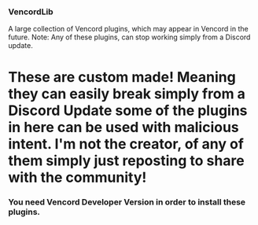 ### VencordLib
A large collection of Vencord plugins, which may appear in Vencord in the future. Note: Any of these plugins, can stop working simply from a Discord update.

# These are custom made! Meaning they can easily break simply from a Discord Update some of the plugins in here can be used with malicious intent. I'm not the creator, of any of them simply just reposting to share with the community!
### You need Vencord Developer Version in order to install these plugins.
